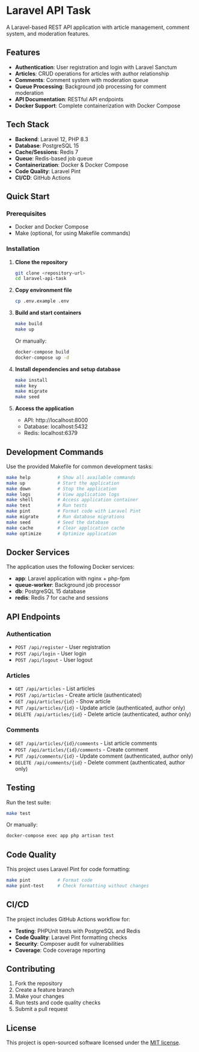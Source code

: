 # Laravel API Task

A Laravel-based REST API application with article management, comment system, and moderation features.

## Features

- **Authentication**: User registration and login with Laravel Sanctum
- **Articles**: CRUD operations for articles with author relationship
- **Comments**: Comment system with moderation queue
- **Queue Processing**: Background job processing for comment moderation
- **API Documentation**: RESTful API endpoints
- **Docker Support**: Complete containerization with Docker Compose

## Tech Stack

- **Backend**: Laravel 12, PHP 8.3
- **Database**: PostgreSQL 15
- **Cache/Sessions**: Redis 7
- **Queue**: Redis-based job queue
- **Containerization**: Docker & Docker Compose
- **Code Quality**: Laravel Pint
- **CI/CD**: GitHub Actions

## Quick Start

### Prerequisites

- Docker and Docker Compose
- Make (optional, for using Makefile commands)

### Installation

1. **Clone the repository**
   ```bash
   git clone <repository-url>
   cd laravel-api-task
   ```

2. **Copy environment file**
   ```bash
   cp .env.example .env
   ```

3. **Build and start containers**
   ```bash
   make build
   make up
   ```
   
   Or manually:
   ```bash
   docker-compose build
   docker-compose up -d
   ```

4. **Install dependencies and setup database**
   ```bash
   make install
   make key
   make migrate
   make seed
   ```

5. **Access the application**
   - API: http://localhost:8000
   - Database: localhost:5432
   - Redis: localhost:6379

## Development Commands

Use the provided Makefile for common development tasks:

```bash
make help          # Show all available commands
make up            # Start the application
make down          # Stop the application
make logs          # View application logs
make shell         # Access application container
make test          # Run tests
make pint          # Format code with Laravel Pint
make migrate       # Run database migrations
make seed          # Seed the database
make cache         # Clear application cache
make optimize      # Optimize application
```

## Docker Services

The application uses the following Docker services:

- **app**: Laravel application with nginx + php-fpm
- **queue-worker**: Background job processor
- **db**: PostgreSQL 15 database
- **redis**: Redis 7 for cache and sessions

## API Endpoints

### Authentication
- `POST /api/register` - User registration
- `POST /api/login` - User login
- `POST /api/logout` - User logout

### Articles
- `GET /api/articles` - List articles
- `POST /api/articles` - Create article (authenticated)
- `GET /api/articles/{id}` - Show article
- `PUT /api/articles/{id}` - Update article (authenticated, author only)
- `DELETE /api/articles/{id}` - Delete article (authenticated, author only)

### Comments
- `GET /api/articles/{id}/comments` - List article comments
- `POST /api/articles/{id}/comments` - Create comment
- `PUT /api/comments/{id}` - Update comment (authenticated, author only)
- `DELETE /api/comments/{id}` - Delete comment (authenticated, author only)

## Testing

Run the test suite:

```bash
make test
```

Or manually:
```bash
docker-compose exec app php artisan test
```

## Code Quality

This project uses Laravel Pint for code formatting:

```bash
make pint          # Format code
make pint-test     # Check formatting without changes
```

## CI/CD

The project includes GitHub Actions workflow for:

- **Testing**: PHPUnit tests with PostgreSQL and Redis
- **Code Quality**: Laravel Pint formatting checks
- **Security**: Composer audit for vulnerabilities
- **Coverage**: Code coverage reporting

## Contributing

1. Fork the repository
2. Create a feature branch
3. Make your changes
4. Run tests and code quality checks
5. Submit a pull request

## License

This project is open-sourced software licensed under the [MIT license](https://opensource.org/licenses/MIT).
